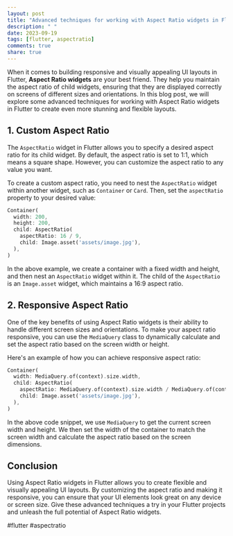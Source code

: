 ```yaml
---
layout: post
title: "Advanced techniques for working with Aspect Ratio widgets in Flutter"
description: " "
date: 2023-09-19
tags: [flutter, aspectratio]
comments: true
share: true
---
```


When it comes to building responsive and visually appealing UI layouts in Flutter, **Aspect Ratio widgets** are your best friend. They help you maintain the aspect ratio of child widgets, ensuring that they are displayed correctly on screens of different sizes and orientations. In this blog post, we will explore some advanced techniques for working with Aspect Ratio widgets in Flutter to create even more stunning and flexible layouts.

## 1. Custom Aspect Ratio

The `AspectRatio` widget in Flutter allows you to specify a desired aspect ratio for its child widget. By default, the aspect ratio is set to 1:1, which means a square shape. However, you can customize the aspect ratio to any value you want.

To create a custom aspect ratio, you need to nest the `AspectRatio` widget within another widget, such as `Container` or `Card`. Then, set the `aspectRatio` property to your desired value:

```dart
Container(
  width: 200,
  height: 200,
  child: AspectRatio(
    aspectRatio: 16 / 9,
    child: Image.asset('assets/image.jpg'),
  ),
)
```

In the above example, we create a container with a fixed width and height, and then nest an `AspectRatio` widget within it. The child of the `AspectRatio` is an `Image.asset` widget, which maintains a 16:9 aspect ratio.

## 2. Responsive Aspect Ratio

One of the key benefits of using Aspect Ratio widgets is their ability to handle different screen sizes and orientations. To make your aspect ratio responsive, you can use the `MediaQuery` class to dynamically calculate and set the aspect ratio based on the screen width or height.

Here's an example of how you can achieve responsive aspect ratio:

```dart
Container(
  width: MediaQuery.of(context).size.width,
  child: AspectRatio(
    aspectRatio: MediaQuery.of(context).size.width / MediaQuery.of(context).size.height,
    child: Image.asset('assets/image.jpg'),
  ),
)
```
In the above code snippet, we use `MediaQuery` to get the current screen width and height. We then set the width of the container to match the screen width and calculate the aspect ratio based on the screen dimensions.

## Conclusion

Using Aspect Ratio widgets in Flutter allows you to create flexible and visually appealing UI layouts. By customizing the aspect ratio and making it responsive, you can ensure that your UI elements look great on any device or screen size. Give these advanced techniques a try in your Flutter projects and unleash the full potential of Aspect Ratio widgets.

#flutter #aspectratio